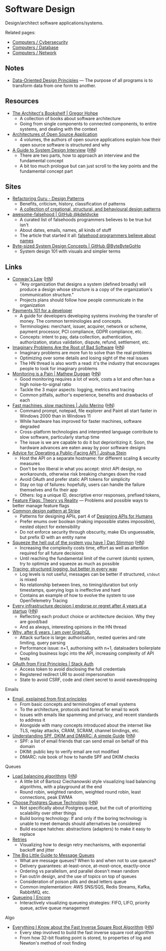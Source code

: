 # Software Design

Design/architect software applications/systems.

Related pages:

- [Computers / Cybersecurity](/computers/cybersecurity)
- [Computers / Database](/computers/database/database)
- [Computers / Network](/computers/network/network)

## Notes

- [Data-Oriented Design Principles](https://data-oriented.design/) — The purpose
  of all programs is to transform data from one form to another.

## Resources

- [The Architect's Bookshelf | Gregor Hohpe](https://architectelevator.com/architecture/architect-bookshelf/)
  - A collection of books about software architecture
  - Going from single components to connected components, to entire systems, and
    dealing with the context
- [Architectures of Open Source Application](https://aosabook.org/en/index.html)
  - 4 volumes, the authors of open source applications explain how their open
    source software is structured and why
- [A Guide to System Design Interview](https://interviewing.io/guides/system-design-interview/part-two)
  ([HN](https://news.ycombinator.com/item?id=34999464))
  - There are two parts, how to approach an interview and the fundamental
    concept
  - A bit too much prologue but can just scroll to the key points and the
    fundamental concept part

## Sites

- [Refactoring Guru - Design Patterns](https://refactoring.guru/design-patterns)
  - Benefits, criticism, history, classification of patterns
  - [A collection of creational, structural, and behavioural design patterns](https://refactoring.guru/design-patterns/catalog)
- [awesome-falsehood | GitHub @kdeldycke](https://github.com/kdeldycke/awesome-falsehood)
  - A curated list of falsehoods programmers believes to be true but isn't
  - About dates, emails, names, all kinds of stuff
  - The article that started it all:
    [falsehood programmers believe about names](https://www.kalzumeus.com/2010/06/17/falsehoods-programmers-believe-about-names/)
- [Byte-sized System Design Concepts | GitHub @ByteByteGoHq](https://github.com/ByteByteGoHq/system-design-101)
  - System design 101 with visuals and simpler terms

## Links

- [Conway's Law](https://martinfowler.com/bliki/ConwaysLaw.html)
  ([HN](https://news.ycombinator.com/item?id=35591026))
  - "Any organization that designs a system (defined broadly) will produce a
    design whose structure is a copy of the organization's communication
    structure."
  - Projects plans should follow how people communicate in the organization
- [Payments 101 for a developer](https://github.com/juspay/hyperswitch/wiki/Payments-101-for-a-Developer)
  - A guide for developers developing systems involving the transfer of money.
    The common terminologies and concepts.
  - Terminologies: merchant, issuer, acquirer, network or scheme, payment
    processor, PCI compliance, GDPR compliance, etc.
  - Concepts: intent to pay, data collection, authentication, authorization,
    status validation, dispute, refund, settlement, etc.
- [Imaginary Problems Are the Root of Bad Software](https://cerebralab.com/Imaginary_Problems_Are_the_Root_of_Bad_Software)
  ([HN](https://news.ycombinator.com/item?id=36380711))
  - Imaginary problems are more fun to solve than the real problems
  - Optimizing over some details and losing sight of the real issues
  - The HN thread is also worth a read: it's the industry that encourages people
    to look for imaginary problems
- [Monitoring is a Pain | Mathew Duggan](https://matduggan.com/were-all-doing-metrics-wrong/)
  ([HN](https://news.ycombinator.com/item?id=36469147))
  - Good monitoring requires a lot of work, costs a lot and often has a high
    noise-to-signal ratio
  - Tackle the 3 major aspects: logging, metrics and tracing
  - Common pitfalls, author's experience, benefits and drawbacks of each
- [Fast machines, slow machines | Julio Merino](https://jmmv.dev/2023/06/fast-machines-slow-machines.html)
  ([HN](https://news.ycombinator.com/item?id=36503983))
  - Command prompt, notepad, file explorer and Paint all start faster in Windows
    2000 than in Windows 11
  - While hardware has improved for faster machines, software degraded
  - Cross-platform technologies and interpreted language contribute to slow
    software, particularly startup time
  - The issue is we are capable to do it but deprioritizing it. Soon, the
    hardware advances are eaten away by poor software designs
- [Advice for Operating a Public-Facing API | Joshua Stein](https://jcs.org/2023/07/12/api)
  - Host the API on a separate hostname: for different scaling & security
    measures
  - Don't be too liberal in what you accept: strict API design, no workarounds,
    otherwise risk breaking changes down the road
  - Avoid OAuth and prefer static API tokens for simplicity
  - Stay on top of failures: hopefully, users can handle the failure themselves
    and fix their app
  - Others: log a unique ID, descriptive error responses, prefixed tokens,
- [Feature Flags: Theory vs Reality](https://bpapillon.com/post/feature-flags-theory-vs-reality/)
  — Problems and possible ways to better manage feature flags
- [Common design pattern at Stripe](https://dev.to/stripe/common-design-patterns-at-stripe-1hb4)
  - Patterns for designing APIs, part 4 of
    [Designing APIs for Humans](https://dev.to/paulasjes/series/19794)
  - Prefer enums over boolean (making impossible states impossible), nested
    object for extensibility
  - Do not enforce security through obscurity, make IDs unguessable, but prefix
    ID with an entity name
- [Squeeze the hell out of the system you have | Dan Slimmon](https://blog.danslimmon.com/2023/08/11/squeeze-the-hell-out-of-the-system-you-have/)
  ([HN](https://news.ycombinator.com/item?id=37091983))
  - Increasing the complexity costs time, effort as well as attention required
    for all future decisions
  - Until reaching the fundamental limit of the current (dumb) system, try to
    optimize and squeeze as much as possible
- [Tracing: structured logging, but better in every way](https://andydote.co.uk/2023/09/19/tracing-is-better/)
  - Log levels is not useful, messages can be better if structured, `stdout` is
    mixed
  - No relationship between lines, no timing/duration but only timestamps,
    querying logs is ineffective and hard
  - Contains an example of how to evolve the system to use OpenTelemetry Tracing
- [Every infrastructure decision I endorse or regret after 4 years at a startup](https://cep.dev/posts/every-infrastructure-decision-i-endorse-or-regret-after-4-years-running-infrastructure-at-a-startup/)
  ([HN](https://news.ycombinator.com/item?id=39313623))
  - Reflecting each product choice or architecture decision. Why they are
    good/bad
  - And as always, interesting opinions in the HN thread
- [Why, after 6 years, I am over GraphQL](https://bessey.dev/blog/2024/05/24/why-im-over-graphql/)
  - Attack surface is large: authorisation, nested queries and rate limiting,
    query parsing
  - Performance issue: n+1, authorising with n+1, dataloaders boilerplate
  - Coupling business logic into the API, increasing complexity of API tests
- [OAuth from First Principles | Stack Auth](https://stack-auth.com/blog/oauth-from-first-principles)
  - Access token to avoid disclosing the full credentials
  - Registered redirect URI to avoid impersonation
  - State to avoid CSRF, code and client secret to avoid eavesdropping

Emails

- [Email, explained from first principles](https://explained-from-first-principles.com/email/)
  - From basic concepts and terminologies of email systems
  - To the architecture, protocols and format for email to work
  - Issues with emails like spamming and privacy, and recent standards to
    address it
  - Alongside with many concepts introduced about the internet like TLS, replay
    attacks, CRAM, SCRAM, channel bindings, etc.
- [Understanding SPF, DKIM and DMARC: A simple Guide](https://github.com/nicanorflavier/spf-dkim-dmarc-simplified)
  ([HN](https://news.ycombinator.com/item?id=40708476))
  - SPF: a list of email friends that can send email on behalf of this domain
  - DKIM: public key to verify email are not modified
  - DMARC: rule book of how to handle SPF and DKIM checks

Queues

- [Load balancing algorithms](https://samwho.dev/load-balancing/)
  ([HN](https://news.ycombinator.com/item?id=35588797))
  - A little bit of Bartosz Ciechanowski style visualizing load balancing
    algorithms, with a playground at the end
  - Round robin, weighted random, weighted round robin, least connections, peak
    EWMA
- [Choose Postgres Queue Technology](https://adriano.fyi/posts/2023-09-24-choose-postgres-queue-technology/)
  ([HN](https://news.ycombinator.com/item?id=37636841))
  - Not specifically about Postgres queue, but the cult of prioritizing
    scalability over other things
  - Build boring technology: If and only if the boring technology is unable to
    meet demands should alternatives be considered
  - Build escape hatches: abstractions (adapters) to make it easy to replace
- [Retries](https://encore.dev/blog/retries)
  - Visualizing how to design retry mechanisms, with exponential backoff and
    jitter
- [The Big Little Guide to Message Queues](https://sudhir.io/the-big-little-guide-to-message-queues)
  - What are message queues? When to and when not to use queues?
  - Delivery guarantees: at-least-once, at-most-once, exactly-once
  - Ordering vs parallelism, and parallel doesn't mean random
  - Fan out/in design, and the use of topics on top of queues
  - Consideration of poison pills and dead letters queue
  - Common implementation: AWS SNS/SQS, Redis Streams, Kafka, RabbitMQ, etc.
- [Queueing | Encore](https://encore.dev/blog/queueing)
  - Interactively visualizing queueing strategies: FIFO, LIFO, priority queue,
    active queue management

Algo

- [Everything I Know about the Fast Inverse Square Root Algorithm](https://github.com/francisrstokes/githublog/blob/main/2024%2F5%2F29%2Ffast-inverse-sqrt.md)
  ([HN](https://news.ycombinator.com/item?id=40544716))
  - Every step involved to build the fast inverse square root algorithm
  - From how 32-bit floating point is stored, to properties of log and Newton's
    method of root finding
